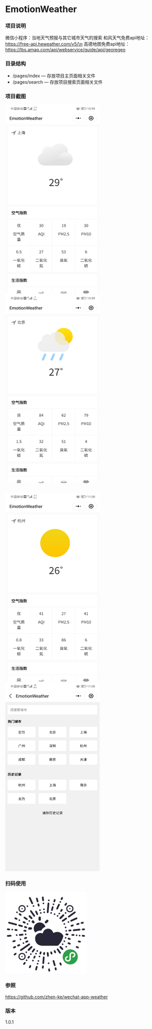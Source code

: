 # EmotionWeather

### 项目说明

微信小程序：当地天气预报与其它城市天气的搜索
和风天气免费api地址：https://free-api.heweather.com/v5/\n
高德地图免费api地址：https://lbs.amap.com/api/webservice/guide/api/georegeo
### 目录结构

- /pages/index — 存放项目主页面相关文件
- /pages/search — 存放项目搜索页面相关文件

### 项目截图
<table><tr>
<img width="300" height="600" src="https://github.com/xingyanan/EmotionWeather/blob/master/screenshot.jpg"/>
<img width="300" height="600" src="https://github.com/xingyanan/EmotionWeather/blob/master/screenshot2.jpg"/>
</tr></table>
<img width="300" height="600" src="https://github.com/xingyanan/EmotionWeather/blob/master/screenshot3.jpg"/>
<img width="300" height="600" src="https://github.com/xingyanan/EmotionWeather/blob/master/screenshot1.jpg"/>


### 扫码使用

![qrcode](./code.jpg)
### 参照
https://github.com/zhen-ke/wechat-app-weather
### 版本
1.0.1
